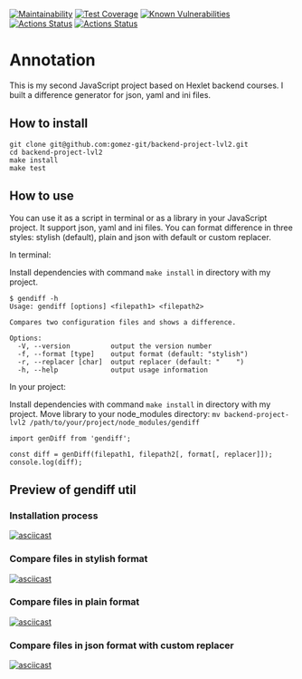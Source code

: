 [![Maintainability](https://api.codeclimate.com/v1/badges/f10fc0b023d0434b2c55/maintainability)](https://codeclimate.com/github/gomez-git/backend-project-lvl2/maintainability)
[![Test Coverage](https://api.codeclimate.com/v1/badges/f10fc0b023d0434b2c55/test_coverage)](https://codeclimate.com/github/gomez-git/backend-project-lvl2/test_coverage)
[![Known Vulnerabilities](https://snyk.io/test/github/gomez-git/backend-project-lvl2/badge.svg)](https://snyk.io/test/github/gomez-git/backend-project-lvl2)
[![Actions Status](https://github.com/gomez-git/backend-project-lvl2/workflows/hexlet-check/badge.svg)](https://github.com/gomez-git/backend-project-lvl2/actions)
[![Actions Status](https://github.com/gomez-git/backend-project-lvl2/actions/workflows/NodeCI.yml/badge.svg)](https://github.com/gomez-git/backend-project-lvl2/actions/workflows/NodeCI.yml)
# Annotation
This is my second JavaScript project based on Hexlet backend courses. I built a difference generator for json, yaml and ini files.
## How to install
```
git clone git@github.com:gomez-git/backend-project-lvl2.git
cd backend-project-lvl2
make install
make test
```
## How to use
You can use it as a script in terminal or as a library in your JavaScript project. It support json, yaml and ini files. You can format difference in three styles: stylish (default), plain and json with default or custom replacer.

In terminal:

Install dependencies with command `make install` in directory with my project.
```
$ gendiff -h
Usage: gendiff [options] <filepath1> <filepath2>

Compares two configuration files and shows a difference.

Options:
  -V, --version          output the version number
  -f, --format [type]    output format (default: "stylish")
  -r, --replacer [char]  output replacer (default: "    ")
  -h, --help             output usage information
```
In your project:

Install dependencies with command `make install` in directory with my project. Move library to your node_modules directory: `mv backend-project-lvl2 /path/to/your/project/node_modules/gendiff`
```
import genDiff from 'gendiff';

const diff = genDiff(filepath1, filepath2[, format[, replacer]]);
console.log(diff);
```
## Preview of gendiff util
### Installation process
[![asciicast](https://asciinema.org/a/4XGwh6VBPnmBfvPeN9lLfYjB6.svg)](https://asciinema.org/a/4XGwh6VBPnmBfvPeN9lLfYjB6)
### Compare files in stylish format
[![asciicast](https://asciinema.org/a/WloVQZ8ZOANc2mbcckPmjOGHx.svg)](https://asciinema.org/a/WloVQZ8ZOANc2mbcckPmjOGHx)
### Compare files in plain format
[![asciicast](https://asciinema.org/a/fqhEdFNgwAPUAy8J9VNrAo8m2.svg)](https://asciinema.org/a/fqhEdFNgwAPUAy8J9VNrAo8m2)
### Compare files in json format with custom replacer
[![asciicast](https://asciinema.org/a/6nFs7WoPmBAdtfMakhCPI1T3w.svg)](https://asciinema.org/a/6nFs7WoPmBAdtfMakhCPI1T3w)
